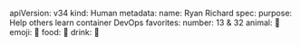 apiVersion: v34
kind: Human
metadata:
  name: Ryan Richard
spec:
  purpose: Help others learn container DevOps
  favorites:
    number: 13 & 32
    animal: 🐶
    emoji: 🤦
    food: 🥩
    drink: 🥃
